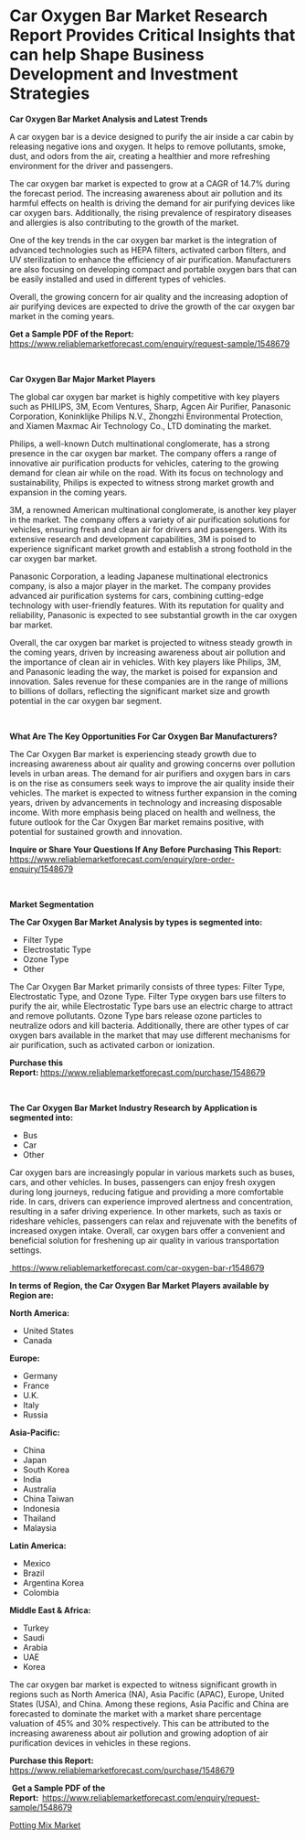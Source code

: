 <p><h1>Car Oxygen Bar Market Research Report Provides Critical Insights that can help Shape Business Development and Investment Strategies</h1></p><p><strong>Car Oxygen Bar Market Analysis and Latest Trends</strong></p>
<p><p>A car oxygen bar is a device designed to purify the air inside a car cabin by releasing negative ions and oxygen. It helps to remove pollutants, smoke, dust, and odors from the air, creating a healthier and more refreshing environment for the driver and passengers.</p><p>The car oxygen bar market is expected to grow at a CAGR of 14.7% during the forecast period. The increasing awareness about air pollution and its harmful effects on health is driving the demand for air purifying devices like car oxygen bars. Additionally, the rising prevalence of respiratory diseases and allergies is also contributing to the growth of the market.</p><p>One of the key trends in the car oxygen bar market is the integration of advanced technologies such as HEPA filters, activated carbon filters, and UV sterilization to enhance the efficiency of air purification. Manufacturers are also focusing on developing compact and portable oxygen bars that can be easily installed and used in different types of vehicles.</p><p>Overall, the growing concern for air quality and the increasing adoption of air purifying devices are expected to drive the growth of the car oxygen bar market in the coming years.</p></p>
<p><strong>Get a Sample PDF of the Report:&nbsp;</strong> <a href="https://www.reliablemarketforecast.com/enquiry/request-sample/1548679">https://www.reliablemarketforecast.com/enquiry/request-sample/1548679</a></p>
<p>&nbsp;</p>
<p><strong>Car Oxygen Bar Major Market Players</strong></p>
<p><p>The global car oxygen bar market is highly competitive with key players such as PHILIPS, 3M, Ecom Ventures, Sharp, Agcen Air Purifier, Panasonic Corporation, Koninklijke Philips N.V., Zhongzhi Environmental Protection, and Xiamen Maxmac Air Technology Co., LTD dominating the market. </p><p>Philips, a well-known Dutch multinational conglomerate, has a strong presence in the car oxygen bar market. The company offers a range of innovative air purification products for vehicles, catering to the growing demand for clean air while on the road. With its focus on technology and sustainability, Philips is expected to witness strong market growth and expansion in the coming years.</p><p>3M, a renowned American multinational conglomerate, is another key player in the market. The company offers a variety of air purification solutions for vehicles, ensuring fresh and clean air for drivers and passengers. With its extensive research and development capabilities, 3M is poised to experience significant market growth and establish a strong foothold in the car oxygen bar market.</p><p>Panasonic Corporation, a leading Japanese multinational electronics company, is also a major player in the market. The company provides advanced air purification systems for cars, combining cutting-edge technology with user-friendly features. With its reputation for quality and reliability, Panasonic is expected to see substantial growth in the car oxygen bar market.</p><p>Overall, the car oxygen bar market is projected to witness steady growth in the coming years, driven by increasing awareness about air pollution and the importance of clean air in vehicles. With key players like Philips, 3M, and Panasonic leading the way, the market is poised for expansion and innovation. Sales revenue for these companies are in the range of millions to billions of dollars, reflecting the significant market size and growth potential in the car oxygen bar segment.</p></p>
<p>&nbsp;</p>
<p><strong>What Are The Key Opportunities For Car Oxygen Bar Manufacturers?</strong></p>
<p><p>The Car Oxygen Bar market is experiencing steady growth due to increasing awareness about air quality and growing concerns over pollution levels in urban areas. The demand for air purifiers and oxygen bars in cars is on the rise as consumers seek ways to improve the air quality inside their vehicles. The market is expected to witness further expansion in the coming years, driven by advancements in technology and increasing disposable income. With more emphasis being placed on health and wellness, the future outlook for the Car Oxygen Bar market remains positive, with potential for sustained growth and innovation.</p></p>
<p><strong>Inquire or Share Your Questions If Any Before Purchasing This Report:</strong> <a href="https://www.reliablemarketforecast.com/enquiry/pre-order-enquiry/1548679">https://www.reliablemarketforecast.com/enquiry/pre-order-enquiry/1548679</a></p>
<p>&nbsp;</p>
<p><strong>Market Segmentation</strong></p>
<p><strong>The Car Oxygen Bar Market Analysis by types is segmented into:</strong></p>
<p><ul><li>Filter Type</li><li>Electrostatic Type</li><li>Ozone Type</li><li>Other</li></ul></p>
<p><p>The Car Oxygen Bar Market primarily consists of three types: Filter Type, Electrostatic Type, and Ozone Type. Filter Type oxygen bars use filters to purify the air, while Electrostatic Type bars use an electric charge to attract and remove pollutants. Ozone Type bars release ozone particles to neutralize odors and kill bacteria. Additionally, there are other types of car oxygen bars available in the market that may use different mechanisms for air purification, such as activated carbon or ionization.</p></p>
<p><strong>Purchase this Report:&nbsp;</strong><a href="https://www.reliablemarketforecast.com/purchase/1548679">https://www.reliablemarketforecast.com/purchase/1548679</a></p>
<p>&nbsp;</p>
<p><strong>The Car Oxygen Bar Market Industry Research by Application is segmented into:</strong></p>
<p><ul><li>Bus</li><li>Car</li><li>Other</li></ul></p>
<p><p>Car oxygen bars are increasingly popular in various markets such as buses, cars, and other vehicles. In buses, passengers can enjoy fresh oxygen during long journeys, reducing fatigue and providing a more comfortable ride. In cars, drivers can experience improved alertness and concentration, resulting in a safer driving experience. In other markets, such as taxis or rideshare vehicles, passengers can relax and rejuvenate with the benefits of increased oxygen intake. Overall, car oxygen bars offer a convenient and beneficial solution for freshening up air quality in various transportation settings.</p></p>
<p><a href="https://www.reliablemarketforecast.com/car-oxygen-bar-r1548679">&nbsp;https://www.reliablemarketforecast.com/car-oxygen-bar-r1548679</a></p>
<p><strong>In terms of Region, the Car Oxygen Bar Market Players available by Region are:</strong></p>
<p>
    <p> <strong> North America: </strong>
        <ul>
            <li>United States</li>
            <li>Canada</li>
        </ul>
        </p> 
    <p> <strong> Europe: </strong>
        <ul>
            <li>Germany</li>
            <li>France</li>
            <li>U.K.</li>
            <li>Italy</li>
            <li>Russia</li>
        </ul>
        </p> 
    <p> <strong> Asia-Pacific: </strong>
        <ul>
            <li>China</li>
            <li>Japan</li>
            <li>South Korea</li>
            <li>India</li>
            <li>Australia</li>
            <li>China Taiwan</li>
            <li>Indonesia</li>
            <li>Thailand</li>
            <li>Malaysia</li>
        </ul>
        </p> 
    <p> <strong> Latin America: </strong>
        <ul>
            <li>Mexico</li>
            <li>Brazil</li>
            <li>Argentina Korea</li>
            <li>Colombia</li>
        </ul>
        </p> 
    <p> <strong> Middle East & Africa: </strong>
        <ul>
            <li>Turkey</li>
            <li>Saudi</li>
            <li>Arabia</li>
            <li>UAE</li>
            <li>Korea</li>
        </ul>
    </p>
    </p>
<p><p>The car oxygen bar market is expected to witness significant growth in regions such as North America (NA), Asia Pacific (APAC), Europe, United States (USA), and China. Among these regions, Asia Pacific and China are forecasted to dominate the market with a market share percentage valuation of 45% and 30% respectively. This can be attributed to the increasing awareness about air pollution and growing adoption of air purification devices in vehicles in these regions.</p></p>
<p><strong>Purchase this Report: </strong><a href="https://www.reliablemarketforecast.com/purchase/1548679">https://www.reliablemarketforecast.com/purchase/1548679</a></p>
<p>&nbsp;<strong>Get a Sample PDF of the Report:&nbsp;&nbsp;</strong><a href="https://www.reliablemarketforecast.com/enquiry/request-sample/1548679">https://www.reliablemarketforecast.com/enquiry/request-sample/1548679</a></p>
<p><strong></strong></p>
<p><p><a href="https://github.com/eugeneKim6262/Market-Research-Report-List-1/blob/main/potting-mix-market.md">Potting Mix Market</a></p></p>